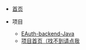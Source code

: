 * [首页](/)

* 项目
  * [EAuth-backend-Java](#/projects/EAuth-backend-Java)
  * [项目首页（找不到请点我](#/projects)
